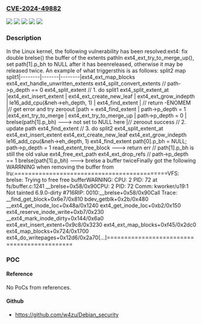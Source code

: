 ### [CVE-2024-49882](https://cve.mitre.org/cgi-bin/cvename.cgi?name=CVE-2024-49882)
![](https://img.shields.io/static/v1?label=Product&message=Linux&color=blue)
![](https://img.shields.io/static/v1?label=Version&message=&color=brightgreen)
![](https://img.shields.io/static/v1?label=Version&message=3.7%20&color=brightgreen)
![](https://img.shields.io/static/v1?label=Version&message=ecb94f5fdf4b72547fca022421a9dca1672bddd4%20&color=brightgreen)
![](https://img.shields.io/static/v1?label=Vulnerability&message=n%2Fa&color=blue)

### Description

In the Linux kernel, the following vulnerability has been resolved:ext4: fix double brelse() the buffer of the extents pathIn ext4_ext_try_to_merge_up(), set path[1].p_bh to NULL after it has beenreleased, otherwise it may be released twice. An example of what triggersthis is as follows:  split2    map    split1|--------|-------|--------|ext4_ext_map_blocks ext4_ext_handle_unwritten_extents  ext4_split_convert_extents   // path->p_depth == 0   ext4_split_extent     // 1. do split1     ext4_split_extent_at       |ext4_ext_insert_extent       |  ext4_ext_create_new_leaf       |    ext4_ext_grow_indepth       |      le16_add_cpu(&neh->eh_depth, 1)       |    ext4_find_extent       |      // return -ENOMEM       |// get error and try zeroout       |path = ext4_find_extent       |  path->p_depth = 1       |ext4_ext_try_to_merge       |  ext4_ext_try_to_merge_up       |    path->p_depth = 0       |    brelse(path[1].p_bh)  ---> not set to NULL here       |// zeroout success     // 2. update path     ext4_find_extent     // 3. do split2     ext4_split_extent_at       ext4_ext_insert_extent         ext4_ext_create_new_leaf           ext4_ext_grow_indepth             le16_add_cpu(&neh->eh_depth, 1)           ext4_find_extent             path[0].p_bh = NULL;             path->p_depth = 1             read_extent_tree_block  ---> return err             // path[1].p_bh is still the old value             ext4_free_ext_path               ext4_ext_drop_refs                 // path->p_depth == 1                 brelse(path[1].p_bh)  ---> brelse a buffer twiceFinally got the following WARRNING when removing the buffer from lru:============================================VFS: brelse: Trying to free free bufferWARNING: CPU: 2 PID: 72 at fs/buffer.c:1241 __brelse+0x58/0x90CPU: 2 PID: 72 Comm: kworker/u19:1 Not tainted 6.9.0-dirty #716RIP: 0010:__brelse+0x58/0x90Call Trace: <TASK> __find_get_block+0x6e7/0x810 bdev_getblk+0x2b/0x480 __ext4_get_inode_loc+0x48a/0x1240 ext4_get_inode_loc+0xb2/0x150 ext4_reserve_inode_write+0xb7/0x230 __ext4_mark_inode_dirty+0x144/0x6a0 ext4_ext_insert_extent+0x9c8/0x3230 ext4_ext_map_blocks+0xf45/0x2dc0 ext4_map_blocks+0x724/0x1700 ext4_do_writepages+0x12d6/0x2a70[...]============================================

### POC

#### Reference
No PoCs from references.

#### Github
- https://github.com/w4zu/Debian_security

